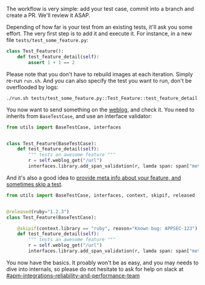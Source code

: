 The workflow is very simple: add your test case, commit into a branch and create a PR. We'll review it ASAP.

Depending of how far is your test from an existing tests, it'll ask you some effort. The very first step is to add it and execute it. For instance, in a new file `tests/test_some_feature.py`:

```python
class Test_Feature():
    def test_feature_detail(self):
        assert 1 + 1 == 2
```

Please note that you don't have to rebuild images at each iteration. Simply re-run `run.sh`. And you can also specify the test you want to run, don't be overflooded by logs: 

```
./run.sh tests/test_some_feature.py::Test_Feature::test_feature_detail
```

You now want to send something on the [weblog](../edit/weblog.md), and check it. You need to inherits from `BaseTestCase`, and use an interface validator:

```python
from utils import BaseTestCase, interfaces


class Test_Feature(BaseTestCase):
    def test_feature_detail(self):
        """ tests an awesome feature """
        r = self.weblog_get("/url")
        interfaces.library.add_span_validation(r, lamda span: span["meta"]["http.method"] == "GET")
```

And it's also a good idea to [provide meta info about your feature, and sometimes skip a test](./features.md).

```python
from utils import BaseTestCase, interfaces, context, skipif, released


@released(ruby="1.2.3")
class Test_Feature(BaseTestCase):

    @skipif(context.library == "ruby", reason="Known bug: APPSEC-123")
    def test_feature_detail(self):
        """ tests an awesome feature """
        r = self.weblog_get("/url")
        interfaces.library.add_span_validation(r, lamda span: span["meta"]["http.method"] == "GET")
```

You now have the basics. It proably won't be as easy, and you may needs to dive into internals, so please do not hesitate to ask for help on slack at [#apm-integrations-reliability-and-performance-team](https://dd.slack.com/archives/C01CGB22DC2)